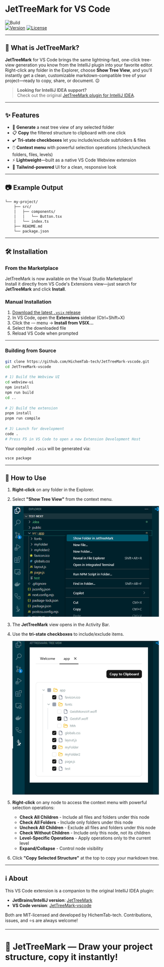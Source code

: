 # JetTreeMark for VS Code

![Build](https://github.com/HichemTab-tech/JetTreeMark-vscode/actions/workflows/ci.yml/badge.svg)  
[![Version](https://img.shields.io/badge/version-1.1.0-blue.svg)](https://github.com/HichemTab-tech/JetTreeMark-vscode/releases) [![License](https://img.shields.io/badge/license-MIT-green.svg)](https://github.com/HichemTab-tech/JetTreeMark-vscode/blob/master/LICENSE)

---

## 🚀 What is JetTreeMark?

**JetTreeMark** for VS Code brings the same lightning-fast,
one-click tree-view generation you know from the IntelliJ plugin into your favorite editor.  
Right-click any folder in the Explorer, choose **Show Tree View**,
and you'll instantly get a clean, customizable markdown-compatible tree of your project—ready to copy, share,
or document.
😉

> **Looking for IntelliJ IDEA support?**  
> Check out the original [JetTreeMark plugin for IntelliJ IDEA](https://github.com/HichemTab-tech/JetTreeMark).

---

## ✨ Features

- 📂 **Generate** a neat tree view of any selected folder
- 📋 **Copy** the filtered structure to clipboard with one click
- ✔️ **Tri-state checkboxes** let you include/exclude subfolders & files
- 🖱️ **Context menu** with powerful selection operations (check/uncheck folders, files, levels)
- ⚡ **Lightweight**—built as a native VS Code Webview extension
- 🎨 **Tailwind-powered** UI for a clean, responsive look

---

## 📷 Example Output

```
└── my-project/
    ├── src/
    │   ├── components/
    │   │   └── Button.tsx
    │   └── index.ts
    ├── README.md
    └── package.json
```

---

## 🛠️ Installation

### From the Marketplace

JetTreeMark is now available on the Visual Studio Marketplace!  
Install it directly from VS Code's Extensions view—just search for **JetTreeMark** and click **Install**.


### Manual Installation

1. [Download the latest `.vsix` release](https://github.com/HichemTab-tech/JetTreeMark-vscode/releases/latest)
2. In VS Code, open the **Extensions** sidebar (Ctrl+Shift+X)
3. Click the **⋯** menu → **Install from VSIX...**
4. Select the downloaded file
5. Reload VS Code when prompted

---

### Building from Source

```bash
git clone https://github.com/HichemTab-tech/JetTreeMark-vscode.git
cd JetTreeMark-vscode

# 1) Build the Webview UI
cd webview-ui
npm install
npm run build
cd ..

# 2) Build the extension
pnpm install
pnpm run compile

# 3) Launch for development
code .
# Press F5 in VS Code to open a new Extension Development Host
```

Your compiled `.vsix` will be generated via:

```bash
vsce package
```

---

## 🎯 How to Use

1. **Right-click** on any folder in the Explorer.
2. Select **"Show Tree View"** from the context menu.

   ![How to use the JetTreeMark plugin from folder context menu](https://github.com/HichemTab-tech/JetTreeMark-vscode/blob/master/meta/screenshot-1.png "Screenshot -JetTreeMark in context menu-")

3. The **JetTreeMark** view opens in the Activity Bar.
4. Use the **tri-state checkboxes** to include/exclude items.

   ![How to use the JetTreeMark plugin to exclude nodes from the tree view result](https://github.com/HichemTab-tech/JetTreeMark-vscode/blob/master/meta/screenshot-2.png "Screenshot - filter nodes from tree results -")

5. **Right-click** on any node to access the context menu with powerful selection operations:
   - **Check All Children** - Include all files and folders under this node
   - **Check All Folders** - Include only folders under this node
   - **Uncheck All Children** - Exclude all files and folders under this node
   - **Check Without Children** - Include only this node, not its children
   - **Level-Specific Operations** - Apply operations only to the current level
   - **Expand/Collapse** - Control node visibility

6. Click **"Copy Selected Structure"** at the top to copy your markdown tree.

---

## ℹ️ About

This VS Code extension is a companion to the original IntelliJ IDEA plugin:

- **JetBrains/IntelliJ version**: [JetTreeMark](https://github.com/HichemTab-tech/JetTreeMark)
- **VS Code version**: [JetTreeMark-vscode](https://github.com/HichemTab-tech/JetTreeMark-vscode)

Both are MIT-licensed and developed by HichemTab-tech. Contributions, issues, and ⭐s are always welcome!

---

# 🌳 JetTreeMark — Draw your project structure, copy it instantly!